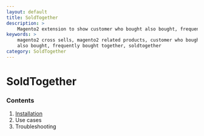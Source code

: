 ```yaml
---
layout: default
title: SoldTogether
description: >
    Magento2 extension to show customer who bought also bought, frequently bought together blocks
keywords: >
    magento2 cross sells, magento2 related products, customer who bought
    also bought, frequently bought together, soldtogether
category: SoldTogether
---
```


# SoldTogether

### Contents

1. [Installation](installation/)
2. Use cases
3. Troubleshooting
